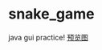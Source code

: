 # snake_game
java gui practice!
[预览图](https://github.com/LOWTASTE/snake_game/blob/master/src/static_pic/body.png)
